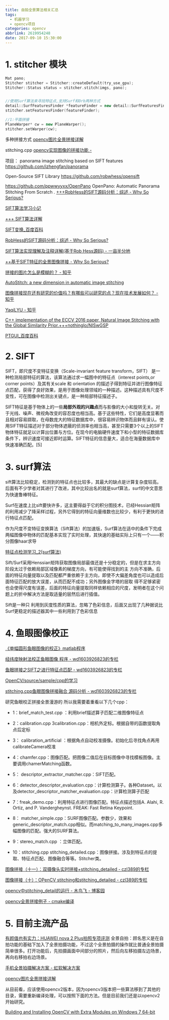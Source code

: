 ```yaml
---
title: 自拍全景算法相关汇总
tags:
  - 机器学习
  - opencv项目
categories: opencv
abbrlink: 2619954248
date: 2017-09-10 15:30:00
---
```


<!-- toc -->
<!-- more -->

# 1. stitcher 模块

```c++
Mat pano;  
Stitcher stitcher = Stitcher::createDefault(try_use_gpu);  
Stitcher::Status status = stitcher.stitch(imgs, pano); 


//使用Surf算法来寻找特征点,支持Surf和Orb两种方式
detail::SurfFeaturesFinder *featureFinder = new detail::SurfFeaturesFinder();  
stitcher.setFeaturesFinder(featureFinder);  

//1:平面拼接
PlaneWarper* cw = new PlaneWarper();  
stitcher.setWarper(cw);  
```

多种拼接方式
[opencv图片全景拼接详解 ](http://blog.csdn.net/real_myth/article/details/50961149)

stitching.cpp
[opencv实现图像的拼接功能 -](http://blog.csdn.net/real_myth/article/details/48807181)


项目：
panorama image stitching based on SIFT features
https://github.com/izhengfan/panorama


Open-Source SIFT Library
https://github.com/robwhess/opensift        

https://github.com/ppwwyyxx/OpenPano
OpenPano: Automatic Panorama Stitching From Scratch
.
[+++RobHess的SIFT源码分析：综述 - Why So Serious?](http://blog.csdn.net/masibuaa/article/details/9191309)

[SIFT算法学习小记](http://www.cnblogs.com/saintbird/archive/2008/08/20/1271943.html)

[+++ SIFT算法详解](http://blog.csdn.net/zddblog/article/details/7521424)

[SIFT变换_百度百科](http://baike.baidu.com/item/SIFT%E5%8F%98%E6%8D%A2)

[RobHess的SIFT源码分析：综述 - Why So Serious?](http://blog.csdn.net/masibuaa/article/details/9191309)

[SIFT算法实现理解及注释详解(基于Rob Hess源码) - 一亩半分地](http://blog.csdn.net/xizero00/article/details/7328060)

[++基于SIFT特征的全景图像拼接 - Why So Serious?](http://blog.csdn.net/masibuaa/article/details/9246493)

[拼接的图片怎么是模糊的？ - 知乎](https://www.zhihu.com/question/50939712)

[AutoStitch: a new dimension in automatic image stitching](http://matthewalunbrown.com/autostitch/autostitch.html)

[图像拼接现在还有研究的价值吗？有哪些可以研究的点？现在技术发展如何？ - 知乎](https://www.zhihu.com/question/34535199)

[YaqiLYU - 知乎](https://www.zhihu.com/people/YaqiLYU/answers)

[C++ implementation of the ECCV 2016 paper, Natural Image Stitching with the Global Similarity Prior.+++nothinglo/NISwGSP](https://github.com/nothinglo/NISwGSP)

[PTGUI_百度百科](http://baike.baidu.com/link?url=BwV2l0qRa0OIqQa62ICz_T1jFkF5E6aUtl_2wzRFAn7muj5_-dOyudAUMKQtAgBBydrXCP0VwUX8HRRzkveGhq)

# 2. SIFT

SIFT，即尺度不变特征变换（Scale-invariant feature transform，SIFT）
是一种检测局部特征的算法，该算法通过求一幅图中的特征点（interest points,or corner points）及其有关scale 和 orientation 的描述子得到特征并进行图像特征点匹配，获得了良好效果，是用于图像处理领域的一种描述。这种描述具有尺度不变性，可在图像中检测出关键点，是一种局部特征描述子。

SIFT特征是基于物体上的一些**局部外观的兴趣点**而与影像的大小和旋转无关。对于光线、噪声、微视角改变的容忍度也相当高。基于这些特性，它们是高度显著而且相对容易撷取，在母数庞大的特征数据库中，很容易辨识物体而且鲜有误认。使用SIFT特征描述对于部分物体遮蔽的侦测率也相当高，甚至只需要3个以上的SIFT物体特征就足以计算出位置与方位。在现今的电脑硬件速度下和小型的特征数据库条件下，辨识速度可接近即时运算。SIFT特征的信息量大，适合在海量数据库中快速准确匹配。[5] 

# 3. surf算法

sift算法比较稳定，检测到的特征点也比较多，其最大的缺点是计算复杂度较高。后面有不少学者对其进行了改进，其中比较出名的就是surf算法，surf的中文意思为快速鲁棒特征。

 Surf在速度上比sift要快许多，这主要得益于它的积分图技术，已经Hessian矩阵的利用减少了降采样过程，另外它得到的特征向量维数也比较少，有利于更快的进行特征点匹配。
 
 作为尺度不变特征变换算法（Sift算法）的加速版，Surf算法在适中的条件下完成两幅图像中物体的匹配基本实现了实时处理，其快速的基础实际上只有一个——积分图像haar求导
 
[特征点检测学习_2(surf算法) ](http://www.cnblogs.com/tornadomeet/archive/2012/08/17/2644903.html)

Sift/Surf采用Henssian矩阵获取图像局部最值还是十分稳定的，但是在求主方向阶段太过于依赖局部区域像素的梯度方向，有可能使得找到的主 方向不准确，后面的特征向量提取以及匹配都严重依赖于主方向，即使不大偏差角度也可以造成后面特征匹配的放大误差，从而匹配不成功；另外图像金字塔的层取 得不足够紧密也会使得尺度有误差，后面的特征向量提取同样依赖相应的尺度，发明者在这个问题上的折中解决方法是取适量的层然后进行插值。


Sift是一种只 利用到灰度性质的算法，忽略了色彩信息，后面又出现了几种据说比Surf更稳定的描述器其中一些利用到了色彩信息

# 4. 鱼眼图像校正

[《单幅圆形鱼眼图像的校正》matlab程序 ](http://blog.csdn.net/u014652390/article/details/51280130)

[经纬度映射法校正鱼眼图像 程序 - wd1603926823的专栏](http://blog.csdn.net/wd1603926823/article/details/48181109)

[鱼眼拼接之SIFT之进行特征点匹配 - wd1603926823的专栏](http://blog.csdn.net/wd1603926823/article/details/46582909#comments)

[OpenCV/source/sample/cpp的学习](http://OpenCV/source/sample/cpp的学习)

[stitching.cpp鱼眼图像拼接融合 源码分析 - wd1603926823的专栏](http://blog.csdn.net/wd1603926823/article/details/48846099)

研究鱼眼校正拼接全景漫游的  所以我需要着重看以下几个cpp：

- 1：brief_match_test.cpp ：利用brief描述算子匹配二维图像特征点

- 2：calibration.cpp   3calibration.cpp：相机外定标。根据自带的函数提取角点后定标

- 3： calibration_artificial ：根据角点自动校准摄像。初始化后寻找角点再用calibrateCamera校准

- 4：chamfer.cpp：图像匹配。把图像二值后在目标图像中寻找模板图像。主要调用chamerMatching函数。

- 5：  descriptor_extractor_matcher.cpp：SIFT匹配。

- 6：detector_descriptor_evaluation.cpp：计算检测算子。各种Dataset。以及detector_descriptor_matcher_evaluation.cpp：计算检测算子匹配

- 7：freak_demo.cpp：利用特征点进行图像匹配。特征点描述包括A. Alahi, R. Ortiz, and P. Vandergheynst. FREAK: Fast Retina Keypoint.

- 8： matcher_simple.cpp：SURF图像匹配。参数少，效果和generic_descriptor_match.cpp相似。而matching_to_many_images.cpp多幅图像的匹配。强大的SURF算法。

- 9：stereo_match.cpp ：立体匹配。 

- 10：stitching.cpp stitching_detailed.cpp：图像拼接。涉及到特征点的提取、特征点匹配、图像融合等等。Stitcher类。


[图像拼接（十一）：双摄像头实时拼接+stitching_detailed - czl389的专栏](http://blog.csdn.net/czl389/article/details/60769026)

[图像拼接（十）：OPenCV stitching和stitching_detailed - czl389的专栏](http://blog.csdn.net/czl389/article/details/60767654)

[opencv中stitching_detail的运行 - 木鸟飞 - 博客园](http://www.cnblogs.com/letben/p/5279068.html)

[opencv全景拼接例子 - cmake编译](http://www.aichengxu.com/other/689246.htm)


# 5. 目前主流产品

[有颜值也有实力：HUAWEI nova 2 Plus拍照专项评测](https://www.anzhuo.cn/review/p_19883)
全景自拍：顾名思义是在自拍功能的基础下加入了全景拍摄功能，不过这个全景拍摄的操作就比普通全景拍摄简单很多。打开功能后，先拍摄画面中间部分的照片，然后向左移拍摄左边场景，再向右移拍右边场景。

[手机全景拍摄解决方案 - 虹软解决方案](http://www.arcsoft.com.cn/product/single-camera-solutions-on-smartphone/stitching.html)

[opencv图片全景拼接详解 ](http://blog.csdn.net/real_myth/article/details/50961149)


从目前看，应该使用opencv2版本，因为opencv3版本把一些算法移到了其他的目录，需要重新编译处理，可以按照下面的方法。但是目前我们还是以opencv2开始研究。

[Building and Installing OpenCV with Extra Modules on Windows 7 64-bit](https://putuyuwono.wordpress.com/2015/04/23/building-and-installing-opencv-3-0-on-windows-7-64-bit/)

